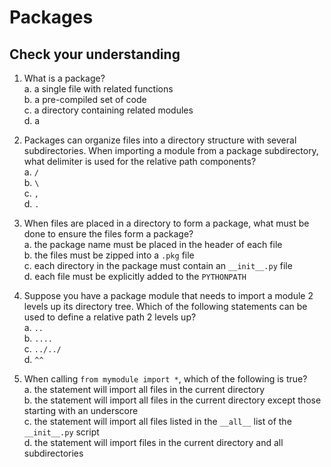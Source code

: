 # Packages


## Check your understanding

1. What is a package?  
	a. a single file with related functions  
	b. a pre-compiled set of code  
	c. a directory containing related modules  
	d. a 

2. Packages can organize files into a directory structure with several subdirectories. When importing a module from a package subdirectory, what delimiter is used for the relative path components?  
	a. `/`  
	b. `\`  
	c. `,`  
	d. `.`  

3. When files are placed in a directory to form a package, what must be done to ensure the files form a package?  
	a. the package name must be placed in the header of each file  
	b. the files must be zipped into a `.pkg` file  
	c. each directory in the package must contain an `__init__.py` file  
	d. each file must be explicitly added to the `PYTHONPATH`  

4. Suppose you have a package module that needs to import a module 2 levels up its directory tree. Which of the following statements can be used to define a relative path 2 levels up?  
	a. `..`  
	b. `....`  
	c. `../../`  
	d. `^^`

5. When calling `from mymodule import *`, which of the following is true?  
	a. the statement will import all files in the current directory  
	b. the statement will import all files in the current directory except those starting with an underscore  
	c. the statement will import all files listed in the ``__all__`` list of the ``__init__.py`` script  
	d. the statement will import files in the current directory and all subdirectories

